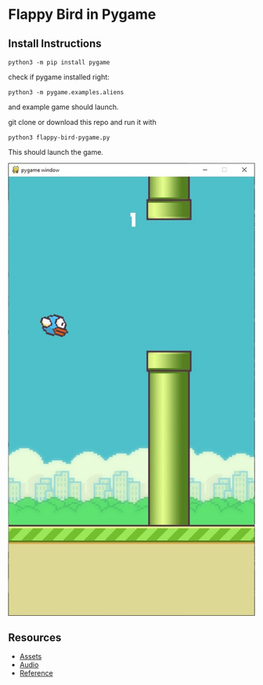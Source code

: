 # Flappy Bird in Pygame
## Install Instructions
    python3 -m pip install pygame

check if pygame installed right: 

    python3 -m pygame.examples.aliens

and example game should launch.

git clone or download this repo and run it with  

    python3 flappy-bird-pygame.py

This should launch the game.  

![Game Screenshot](https://raw.githubusercontent.com/KailashGanesh/Flappybird-pygame/main/Screenshot.jpg)
## Resources
- [Assets](https://github.com/samuelcust/flappy-bird-assets)
- [Audio](https://www.sounds-resource.com/mobile/flappybird/sound/5309/)
- [Reference](https://www.youtube.com/watch?v=UZg49z76cLw)
